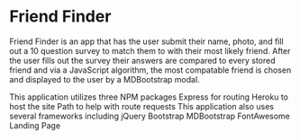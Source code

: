 <h1>Friend Finder</h1>
Friend Finder is an app that has the user submit their name, photo, and fill out a 10 question survey to match them to with their most likely friend. After the user fills out the survey their answers are compared to every stored friend and via a JavaScript algorithm, the most compatable friend is chosen and displayed to the user by a MDBootstrap modal.

This application utilizes three NPM packages
Express for routing
Heroku to host the site
Path to help with route requests
This application also uses several frameworks including
jQuery
Bootstrap
MDBootstrap
FontAwesome
Landing Page